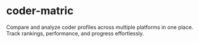 # coder-matric
Compare and analyze coder profiles across multiple platforms in one place. Track rankings, performance, and progress effortlessly. 
